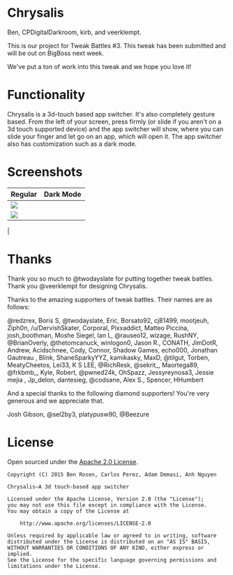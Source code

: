 # Chrysalis
Ben, CPDigitalDarkroom, kirb, and veerklempt.

This is our project for Tweak Battles #3. This tweak has been submitted and will be out on BigBoss next week.

We've put a ton of work into this tweak and we hope you love it!

# Functionality

Chrysalis is a 3d-touch based app switcher. It's also completely gesture based. From the left of your screen, press firmly (or slide if you aren't on a 3d touch supported device) and the app switcher will show, where you can slide your finger and let go on an app, which will open it. The app switcher also has customization such as a dark mode.

# Screenshots

|  Regular 	| Dark Mode 	|
|----------	|-----------	|
|![](https://raw.githubusercontent.com/benrosen78/chrysalis/master/Screenshots/regular.png)
|![](https://raw.githubusercontent.com/benrosen78/chrysalis/master/Screenshots/darkmode.png)
|

# Thanks

Thank you so much to @twodayslate for putting together tweak battles. Thank you @veerklempt for designing Chrysalis.

Thanks to the amazing supporters of tweak battles. Their names are as follows:

@redzrex, Boris S, @twodayslate, Eric, Borsato92, cj81499, mootjeuh, Ziph0n, /u/DervishSkater, Corporal, Pixxaddict, Matteo Piccina, josh_boothman, Moshe Siegel, Ian L, @rauseo12, wizage, RushNY, @BrianOverly, @thetomcanuck, winlogon0, Jason R., CONATH, JimDotR, Andrew, Acidschnee, Cody, Connor, Shadow Games, echo000, Jonathan Gautreau , Blink, ShaneSparkyYYZ, kamikasky, MaxD, @tilgut, Torben, MeatyCheetos, Lei33, K S LEE, @RichResk, @sekrit_, Maortega89, @frkbmb_, Kyle, Robert, @pwned24k, OhSpazz, Jessyreynosa3, Jessie mejia , Jp_delon, dantesieg, @codsane, Alex S., Spencer, HHumbert

And a special thanks to the following diamond supporters! You're very generous and we appreciate that.

Josh Gibson, @sel2by3, platypusw90, @Beezure


# License
Open sourced under the [Apache 2.0 License](https://github.com/benrosen78/chrysalis/blob/master/LICENSE).

	Copyright (C) 2015 Ben Rosen, Carlos Perez, Adam Demasi, Anh Nguyen

	Chrysalis—A 3d touch-based app switcher

	Licensed under the Apache License, Version 2.0 (the "License");
	you may not use this file except in compliance with the License.
	You may obtain a copy of the License at

	    http://www.apache.org/licenses/LICENSE-2.0

	Unless required by applicable law or agreed to in writing, software
	distributed under the License is distributed on an "AS IS" BASIS,
	WITHOUT WARRANTIES OR CONDITIONS OF ANY KIND, either express or implied.
	See the License for the specific language governing permissions and
	limitations under the License.
